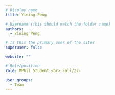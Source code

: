 ```yaml
---
# Display name
title: Yining Peng

# Username (this should match the folder name)
authors:
  - Yining Peng

# Is this the primary user of the site?
superuser: false

website: ""

# Role/position
role: MPhil Student <br> Fall/22-

user_groups:
  - Team
---
```

